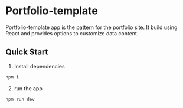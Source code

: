 # Portfolio-template

Portfolio-template app is the pattern for the portfolio site. It build using React and provides options to customize data content.

## Quick Start

1. Install dependencies

```sh
npm i
```

2. run the app

```sh
npm run dev
```